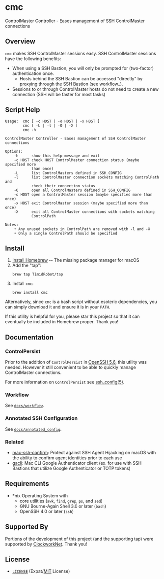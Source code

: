 # cmc

ControlMaster Controller - Eases management of SSH ControlMaster connections


## Overview

`cmc` makes SSH ControlMaster sessions easy. SSH ControlMaster sessions have
the following benefits:
- When using a SSH Bastion, you will only be prompted for (two-factor)
  authentication once.
  - Hosts behind the SSH Bastion can be accessed "directly" by proxying through
    the SSH Bastion (see workflow_).
- Sessions to or through ControlMaster hosts do not need to create a new
  connection (SSH will be faster for most tasks)


## Script Help

```
Usage:  cmc [ -c HOST | -o HOST | -x HOST ]
        cmc [ -L | -l | -O | -X ]
        cmc -h

ControlMaster Controller - Eases management of SSH ControlMaster connections

Options:
    -h      show this help message and exit
    -c HOST check HOST ControlMaster connection status (maybe specified more
            than once)
    -L      list ControlMasters defined in SSH_CONFIG
    -l      list ControlMaster connection sockets matching ControlPath and
            check their connection status
    -O      open all ControlMasters defined in SSH_CONFIG
    -o HOST open a ControlMaster session (maybe specified more than once)
    -x HOST exit ControlMaster session (maybe specified more than once)
    -X      exit all ControlMaster connections with sockets matching
            ControlPath

Notes:
    • Any unused sockets in ControlPath are removed with -l and -X
    • Only a single ControlPath should be specified
```


## Install

1. [Install Homebrew][brewinstall] -- The missing package manager for macOS
2. Add the "tap":
    ```shell
    brew tap TimidRobot/tap
    ```
3. Install `cmc`:
    ```
    brew install cmc
    ```

Alternatively, since `cmc` is a bash script without esoteric dependencies,
you can simply download it and ensure it is in your `PATH`.

If this utility is helpful for you, please star this project so that it can
eventually be included in Homebrew proper. Thank you!

[brewinstall]:http://brew.sh/#install


## Documentation


### ControlPersist

Prior to the addition of `ControlPersist` in [OpenSSH 5.6][openssh56], this
utility was needed. However it still convenient to be able to quickly manage
ControlMaster connections.

For more information on `ControlPersist` see [ssh_config(5)][mansshconfig].

[openssh56]:https://www.openssh.com/txt/release-5.6
[mansshconfig]:http://man.openbsd.org/OpenBSD-current/man5/ssh_config.5


### Workflow

See [`docs/workflow`][workflow].

[workflow]:docs/workflow.md


### Annotated SSH Configuration

See [`docs/annotated_config`][annotated].

[annotated]:docs/annotated_config.md


### Related

- [mac-ssh-confirm][confirm]: Protect against SSH Agent Hijacking on macOS with
  the ability to confirm agent identities prior to each use
- [gacli][gacli]: Mac CLI Google Authenticator client (ex. for use with SSH
  Bastions that utilize Google Authenticator or TOTP tokens)

[confirm]:https://github.com/TimZehta/mac-ssh-confirm
[gacli]:https://github.com/ClockworkNet/gacli


## Requirements

- \*nix Operating System with
  - core utilities (`awk`, `find`, `grep`, `ps`, and `sed`)
  - GNU Bourne-Again Shell 3.0 or later (`bash`)
  - OpenSSH 4.0 or later (`ssh`)


## Supported By

Portions of the development of this project (and the supporting tap) were
supported by [ClockworkNet][Clockwork]. Thank you!

[Clockwork]: https://github.com/ClockworkNet


## License

- [`LICENSE`](LICENSE) (Expat/[MIT][mit] License)

[mit]: http://www.opensource.org/licenses/MIT "The MIT License | Open Source Initiative"
